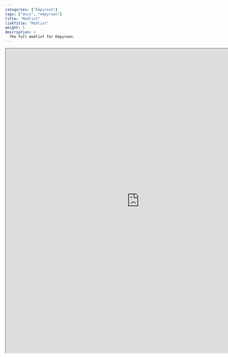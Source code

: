 ```yaml
---
categories: ["Empyrean"]
tags: ["docs", "empyrean"] 
title: "Modlist"
linkTitle: "Modlist"
weight: 5
description: >
  The full modlist for Empyrean.
---
```


<iframe src="https://loadorderlibrary.com/lists/empyrean/embed/modlist.txt" width="875" height="1000" sandbox="allow-scripts" ></iframe> 
